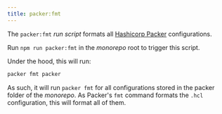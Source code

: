 ```yaml
--- 
title: packer:fmt
---
```


The `packer:fmt` _run script_ formats all 
[Hashicorp Packer](https://packer.io/) configurations.

Run `npm run packer:fmt` in the _monorepo_ root to trigger this script.

Under the hood, this will run:

```sh title="Terminal"
packer fmt packer
```

As such, it will run `packer fmt` for all configurations stored in 
the <RepoFile>packer</RepoFile> folder of the _monorepo_.
As Packer's `fmt` command formats the `.hcl` configuration, this will
format all of them.

